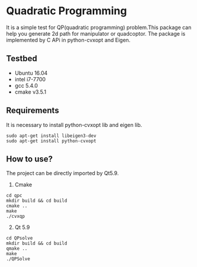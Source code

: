 # Quadratic Programming
It is a simple test for QP(quadratic programming) problem.This package can help you generate 2d path for manipulator or quadcoptor. The package is implemented by C APi in python-cvxopt and Eigen. 


## Testbed
* Ubuntu 16.04
* intel i7-7700
* gcc 5.4.0
* cmake v3.5.1


## Requirements

It is necessary to install python-cvxopt lib and eigen lib. 

```
sudo apt-get install libeigen3-dev
sudo apt-get install python-cvxopt

```

## How to use?
The project can be directly imported by Qt5.9. 
1. Cmake
```
cd qpc 
mkdir build && cd build
cmake ..
make
./cvxqp
```
2. Qt 5.9
```
cd QPsolve
mkdir build && cd build
qmake ..
make
./QPSolve
```




